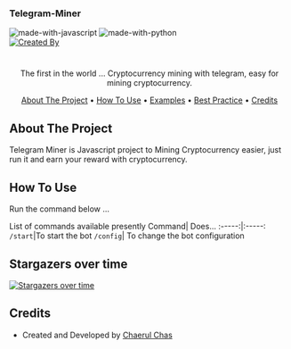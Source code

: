 ### Telegram-Miner
![made-with-javascript](https://img.shields.io/badge/Made%20with-Javascript-blue) ![made-with-python](https://img.shields.io/badge/Version%20-1.0.0-blue)
<br />
[![Created By](https://svgshare.com/i/mKV.svg)](https://github.com/chaerulchas/telegram-miner-client)
<br />
<h1>
</h1>
  <p align="center">
  The first in the world ...
    Cryptocurrency mining with telegram, easy for mining cryptocurrency.
    <br />
    </p>
</p>
<p align="center">
  <a href="#about-the-project">About The Project</a> •
  <a href="#how-to-use">How To Use</a> •
  <a href="#examples">Examples</a> •
  <a href="#best-practice">Best Practice</a> •
  <a href="#credits">Credits</a>
</p>  

## About The Project
Telegram Miner is Javascript project to Mining Cryptocurrency easier, just run it and earn your reward with cryptocurrency.


## How To Use
Run the command below ...

List of commands available presently
Command| Does...
:-----:|:-----:
`/start`|To start the bot
`/config`| To change the bot configuration


## Stargazers over time

[![Stargazers over time](https://starchart.cc/chaerulchas/telegram-miner-client.svg)](https://starchart.cc/chaerulchas/telegram-miner-client)


## Credits
- Created and Developed by <a href="https://github.com/chaerulchas">Chaerul Chas</a>

